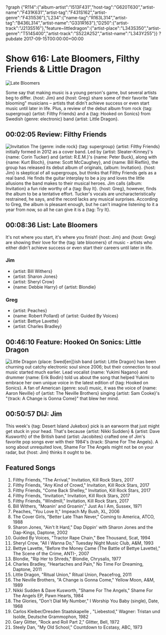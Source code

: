 ?graph {"R114":{"album-artist":"I513F431","host-tag":"G620T630","artist-name":"F431K631","artist-tag":"F431S162","artist-genre":"F431I536"},"L234":{"name-tag":"R163L314","artist-tag":"B436L314","artist-name":"G331R163"},"D250":{"artist-track":"J213S516"},"feature~littledragon":{"artist-place":"L343S350","artist-genre":"T514S400","artist-track":"S522A252","artist-name":"L343Y255"}}
?pubdate 2017-09-15T00:00:00+00:00

# Show 616: Late Bloomers, Filthy Friends & Little Dragon
![Late Bloomers](https://sound-images.s3.amazonaws.com/images/2017/latebloomers_web.jpg)

Some say that making music is a young person's game, but several artists beg to differ. {host: Jim} and {host: Greg} share some of their favorite "late blooming" musicians – artists that didn't achieve success or even start music until later in life. Plus, a review of the debut album from rock {tag: supergroup} {artist: Filthy Friends} and a {tag: Hooked on Sonics} from Swedish {genre: electronic} band {artist: Little Dragon}.


## 00:02:05 Review: Filthy Friends
![Invitation](http://is3.mzstatic.com/image/thumb/Music117/v4/e2/42/27/e2422765-5afd-b682-f797-e8eaa8867a51/source/600x600bb.jpg "1166730655/1248492642")
The {genre: indie rock} {tag: supergroup} {artist: Filthy Friends} initially formed in 2012 as a cover band. Led by {artist: Sleater-Kinney}'s {name: Corin Tucker} and {artist: R.E.M.}'s {name: Peter Buck}, along with {name: Kurt Bloch}, {name: Scott McCaughey}, and {name: Bill Rieflin}, the group has released its debut album of originals, {album: Invitation}. {host: Jim} is skeptical of all supergroups, but thinks that Filthy Friends gels as a real band. He finds the guitar interplay to be a joy and loves the little allusions the band makes to their musical heroes. Jim calls {album: Invitation} a fun ride worthy of a {tag: Buy It}. {host: Greg}, however, finds the album to be a tentative effort. Tucker's vocals are uncharacteristically restrained, he says, and the record lacks any musical surprises. According to Greg, the album is pleasant enough, but he can't imagine listening to it a year from now, so all he can give it is a {tag: Try It}.


## 00:08:36 List: Late Bloomers

It's not where you start, it's where you finish! {host: Jim} and {host: Greg} are showing their love for the {tag: late bloomers} of music - artists who either didn't achieve success or even start their careers until later in life.

### Jim
- {artist: Bill Withers}
- {artist: Sharon Jones}
- {artist: Sheryl Crow}
- {name: Debbie Harry} of {artist: Blondie}

### Greg
- {artist: Peaches}
- {name: Robert Pollard} of {artist: Guided By Voices}
- {artist: Bettye Lavette}
- {artist: Charles Bradley}


## 00:46:10 Feature: Hooked On Sonics: Little Dragon
![Little Dragon](http://s3.amazonaws.com/sound-images/images/2017/2f77357c.jpg)
{place: Swed[en]}ish band {artist: Little Dragon} has been churning out catchy electronic soul since 2006; but their connection to soul music started much earlier. Lead vocalist {name: Yukimi Nagano} and drummer {name: Erik Bodin} told us about the song that helped Yukimi to embrace her own unique voice in the latest edition of {tag: Hooked on Sonics}. A fan of American {genre: soul} music, it was the voice of {name: Aaron Neville} of {artist: The Neville Brothers} singing {artist: Sam Cooke}'s "{track: A Change is Gonna Come}" that blew her mind.


## 00:50:57 DIJ: Jim
This week's {tag: Desert Island Jukebox} pick is an earworm that just might get stuck in your head. That's because  {artist: Nikki Sudden} & {artist: Dave Kusworth} of the British band {artist: Jacobites} crafted one of Jim's favorite pop songs ever with their 1984's {track: Shame For The Angels}. A song about unrequited love, Shame For The Angels might not be on your radar, but {host: Jim} thinks it ought to be.

## Featured Songs
1. Filthy Friends, "The Arrival," Invitation, Kill Rock Stars, 2017
1. Filthy Friends, "Any Kind of Crowd," Invitation, Kill Rock Stars, 2017
1. Filthy Friends, "Come Back Shelley," Invitation, Kill Rock Stars, 2017
1. Filthy Friends, "Invitation," Invitation, Kill Rock Stars, 2017
1. Filthy Friends, "Windmill," Invitation, Kill Rock Stars, 2017
1. Bill Withers, "Moanin' and Groanin'," Just As I Am, Sussex, 1971
1. Peaches, "You Love It," Impeach My Bush, XL, 2006
1. The Cover Girls, "Better Late Than Never," Coming to America, ATCO, 1988
1. Sharon Jones, "Ain't It Hard," Dap Dippin' with Sharon Jones and the Dap-Kings, Daptone, 2002
1. Guided By Voices, "Tractor Rape Chain," Bee Thousand, Scat, 1994
1. Sheryl Crow, "All I Wanna Do," Tuesday Night Music Club, A&M, 1993
1. Bettye Lavette, "Before the Money Came (The Battle of Bettye Lavette)," The Scene of the Crime, ANTI-, 2007
1. Blondie, "Rip Her to Shreds," Blondie, Chrysalis, 1977
1. Charles Bradley, "Heartaches and Pain," No Time For Dreaming, Daptone, 2011
1. Little Dragon, "Ritual Union," Ritual Union, Peacefrog, 2011
1. The Neville Brothers, "A Change is Gonna Come," Yellow Moon, A&M, 1989
1. Nikki Sudden & Dave Kusworth, "Shame For The Angels," Shame For The Angels EP, Pawn Hearts, 1984
1. The Glories, "Don't Dial My Number," I Worship You Baby (single), Date, 1968
1. Carlos Kleiber/Dresden Staatskapelle , "Liebestod," Wagner: Tristan und Isolde, Deutsche Grammophon, 1982
1. Gary Glitter, "Rock and Roll Part 2," Glitter, Bell, 1972
1. Steely Dan, "My Old School," Countdown to Ecstasy, ABC, 1973

